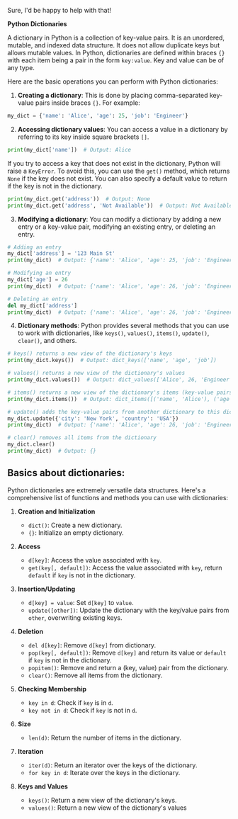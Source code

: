 Sure, I'd be happy to help with that!

**Python Dictionaries**

A dictionary in Python is a collection of key-value pairs. It is an unordered, mutable, and indexed data structure. It does not allow duplicate keys but allows mutable values. In Python, dictionaries are defined within braces `{}` with each item being a pair in the form `key:value`. Key and value can be of any type.

Here are the basic operations you can perform with Python dictionaries:

1. **Creating a dictionary**: This is done by placing comma-separated key-value pairs inside braces `{}`. For example:

```python
my_dict = {'name': 'Alice', 'age': 25, 'job': 'Engineer'}
```

2. **Accessing dictionary values**: You can access a value in a dictionary by referring to its key inside square brackets `[]`.

```python
print(my_dict['name'])  # Output: Alice
```

If you try to access a key that does not exist in the dictionary, Python will raise a `KeyError`. To avoid this, you can use the `get()` method, which returns `None` if the key does not exist. You can also specify a default value to return if the key is not in the dictionary.

```python
print(my_dict.get('address'))  # Output: None
print(my_dict.get('address', 'Not Available'))  # Output: Not Available
```

3. **Modifying a dictionary**: You can modify a dictionary by adding a new entry or a key-value pair, modifying an existing entry, or deleting an entry.

```python
# Adding an entry
my_dict['address'] = '123 Main St'
print(my_dict)  # Output: {'name': 'Alice', 'age': 25, 'job': 'Engineer', 'address': '123 Main St'}

# Modifying an entry
my_dict['age'] = 26
print(my_dict)  # Output: {'name': 'Alice', 'age': 26, 'job': 'Engineer', 'address': '123 Main St'}

# Deleting an entry
del my_dict['address']
print(my_dict)  # Output: {'name': 'Alice', 'age': 26, 'job': 'Engineer'}
```

4. **Dictionary methods**: Python provides several methods that you can use to work with dictionaries, like `keys()`, `values()`, `items()`, `update()`, `clear()`, and others.

```python
# keys() returns a new view of the dictionary's keys
print(my_dict.keys())  # Output: dict_keys(['name', 'age', 'job'])

# values() returns a new view of the dictionary's values
print(my_dict.values())  # Output: dict_values(['Alice', 26, 'Engineer'])

# items() returns a new view of the dictionary's items (key-value pairs)
print(my_dict.items())  # Output: dict_items([('name', 'Alice'), ('age', 26), ('job', 'Engineer')])

# update() adds the key-value pairs from another dictionary to this dictionary
my_dict.update({'city': 'New York', 'country': 'USA'})
print(my_dict)  # Output: {'name': 'Alice', 'age': 26, 'job': 'Engineer', 'city': 'New York', 'country': 'USA'}

# clear() removes all items from the dictionary
my_dict.clear()
print(my_dict)  # Output: {}
```



## Basics about dictionaries: 

Python dictionaries are extremely versatile data structures. Here's a comprehensive list of functions and methods you can use with dictionaries:

1. **Creation and Initialization**
   - `dict()`: Create a new dictionary.
   - `{}`: Initialize an empty dictionary.

2. **Access**
   - `d[key]`: Access the value associated with `key`.
   - `get(key[, default])`: Access the value associated with `key`, return `default` if `key` is not in the dictionary.

3. **Insertion/Updating**
   - `d[key] = value`: Set `d[key]` to `value`.
   - `update([other])`: Update the dictionary with the key/value pairs from `other`, overwriting existing keys.

4. **Deletion**
   - `del d[key]`: Remove `d[key]` from dictionary.
   - `pop(key[, default])`: Remove `d[key]` and return its value or `default` if `key` is not in the dictionary.
   - `popitem()`: Remove and return a (key, value) pair from the dictionary.
   - `clear()`: Remove all items from the dictionary.

5. **Checking Membership**
   - `key in d`: Check if `key` is in `d`.
   - `key not in d`: Check if `key` is not in `d`.

6. **Size**
   - `len(d)`: Return the number of items in the dictionary.

7. **Iteration**
   - `iter(d)`: Return an iterator over the keys of the dictionary.
   - `for key in d`: Iterate over the keys in the dictionary.

8. **Keys and Values**
   - `keys()`: Return a new view of the dictionary's keys.
   - `values()`: Return a new view of the dictionary's values